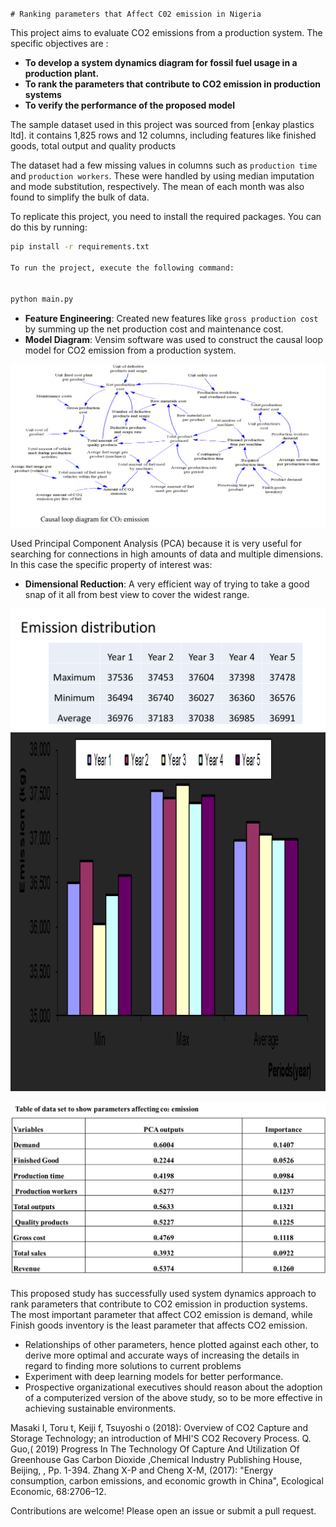 `# Ranking parameters that Affect C02 emission in Nigeria`

This project aims to evaluate CO2 emissions from a production system.
The specific objectives are :
- **To develop a system dynamics diagram for fossil fuel usage in a production plant.**
- **To rank the parameters that contribute to CO2 emission in production systems**
- **To verify the performance of the proposed model**

The sample dataset used in this project was sourced from [enkay plastics ltd]. it contains 1,825 rows and 12 columns, including features like finished goods, total output and quality products

The dataset had a few missing values in columns such as `production time` and `production workers`. These were handled by using median imputation and mode substitution, respectively.
The mean of each month was also found to simplify the bulk of data.

To replicate this project, you need to install the required packages. You can do this by running:

```bash
pip install -r requirements.txt

To run the project, execute the following command:


python main.py
```

- **Feature Engineering**: Created new features like `gross production cost ` by summing up the net production cost and maintenance cost.
- **Model Diagram**: Vensim software was used to construct the causal loop model for CO2 emission from a production system.

![causal loop diagram](images/causal_diagram.png)

Used Principal Component Analysis (PCA) because it is very useful for searching for connections in high amounts of data and multiple dimensions.
In this case the specific property of interest was:
- **Dimensional Reduction**: A very efficient way of trying to take a good snap of it all from best view to cover the widest range.


![img_3.png](images/emission_table.png)
![emission chart](images/emission-chart.png)

![img_1.png](images/pca_result.png)

This proposed study has successfully used system dynamics approach to rank parameters that contribute to CO2 emission in production systems. The most important parameter that affect CO2 emission is demand, while Finish goods inventory is the least parameter that affects CO2 emission.


- Relationships of other parameters, hence plotted against each other, to derive more optimal and accurate ways of increasing the details in regard to finding more solutions to current problems
- Experiment with deep learning models for better performance.
- Prospective organizational executives should reason about the adoption of a computerized version of the above study, so to be more effective in achieving sustainable environments.

Masaki I, Toru t, Keiji f, Tsuyoshi o (2018): Overview of CO2 Capture and Storage Technology; an introduction of MHI'S CO2 Recovery Process.
Q. Guo,( 2019) Progress In The Technology Of Capture And Utilization Of Greenhouse Gas Carbon Dioxide ,Chemical Industry Publishing House, Beijing, , Pp. 1-394.
Zhang X-P and Cheng X-M, (2017): "Energy consumption, carbon emissions, and economic growth in China", Ecological Economic, 68:2706–12.

Contributions are welcome! Please open an issue or submit a pull request.
